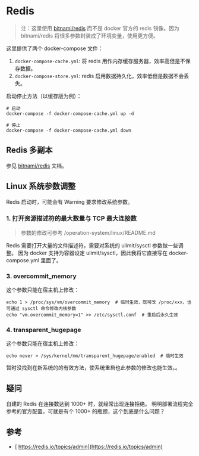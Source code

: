 # Redis

>注：这里使用 [bitnami/redis](https://hub.docker.com/r/bitnami/redis/) 而不是 docker 官方的 redis 镜像。因为 bitnami/redis 将很多参数封装成了环境变量，使用更方便。

这里提供了两个 docker-compose 文件：

1. `docker-compose-cache.yml`: 将 redis 用作内存缓存服务器，效率高但是不保存数据。
2. `docker-compose-store.yml`: redis 启用数据持久化，效率低但是数据不会丢失。

启动停止方法（以缓存版为例）：

```
# 启动
docker-compose -f docker-compose-cache.yml up -d

# 停止 
docker-compose -f docker-compose-cache.yml down
```

## Redis 多副本

参见 [bitnami/redis](https://hub.docker.com/r/bitnami/redis/) 文档。

## Linux 系统参数调整

Redis 启动时，可能会有 Warning 要求修改系统参数。

### 1. 打开资源描述符的最大数量与 TCP 最大连接数

>参数的修改可参考 /operation-system/linux/README.md

Redis 需要打开大量的文件描述符，需要对系统的 ulimit/sysctl 参数做一些调整。
因为 docker 支持为容器设定 ulimit/sysctl，因此我将它直接写在 docker-compose.yml 里面了。

### 3. overcommit_memory

这个参数只能在宿主机上修改：

```
echo 1 > /proc/sys/vm/overcommit_memory  # 临时生效，既可改 /proc/xxx，也可通过 sysctl 命令修改内核参数 
echo "vm.overcommit_memory=1" >> /etc/sysctl.conf  # 重启后永久生效
```

### 4. transparent_hugepage

这个参数只能在宿主机上修改：

```
echo never > /sys/kernel/mm/transparent_hugepage/enabled  # 临时生效
```

暂时没找到在新系统的的有效方法，使系统重启也此参数的修改也能生效。。


## 疑问

自建的 Redis 在连接数达到 1000+ 时，就经常出现连接拒绝。
明明部署流程完全参考的官方配置，可就是有个 1000+ 的瓶颈，这个到底是什么问题？

## 参考

- [ https://redis.io/topics/admin](https://redis.io/topics/admin)
